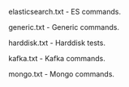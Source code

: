 elasticsearch.txt - ES commands.

generic.txt - Generic commands.

harddisk.txt - Harddisk tests.

kafka.txt - Kafka commands.

mongo.txt - Mongo commands.

